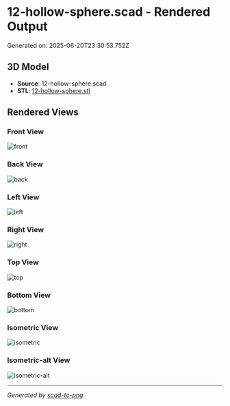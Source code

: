 # 12-hollow-sphere.scad - Rendered Output

Generated on: 2025-06-20T23:30:53.752Z

## 3D Model

- **Source**: 12-hollow-sphere.scad
- **STL**: [12-hollow-sphere.stl](./12-hollow-sphere.stl)

## Rendered Views

### Front View
![front](./front.png)

### Back View
![back](./back.png)

### Left View
![left](./left.png)

### Right View
![right](./right.png)

### Top View
![top](./top.png)

### Bottom View
![bottom](./bottom.png)

### Isometric View
![isometric](./isometric.png)

### Isometric-alt View
![isometric-alt](./isometric-alt.png)

---
*Generated by [scad-to-png](https://github.com/imjasonh/scad-to-png)*
